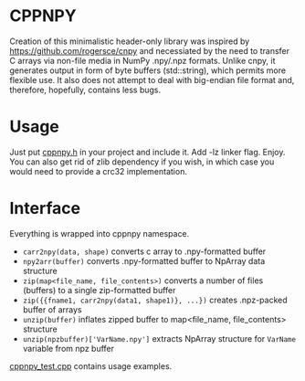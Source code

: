# CPPNPY
Creation of this minimalistic header-only library was inspired by https://github.com/rogersce/cnpy and necessiated by the need to transfer C arrays via non-file media in NumPy .npy/.npz formats.
Unlike cnpy, it generates output in form of byte buffers (std::string), which permits more flexible use. It also does not attempt to deal with big-endian file format and, therefore, hopefully, contains less bugs.

# Usage
Just put [cppnpy.h](cppnpy.h) in your project and include it. Add -lz linker flag. Enjoy.
You can also get rid of zlib dependency if you wish, in which case you would need to provide a crc32 implementation.

# Interface
Everything is wrapped into cppnpy namespace.

- `carr2npy(data, shape)` converts c array to .npy-formatted buffer
- `npy2arr(buffer)` converts .npy-formatted buffer to NpArray data structure
- `zip(map<file_name, file_contents>)` converts a number of files (buffers) to a single zip-formatted buffer
- `zip({{fname1, carr2npy(data1, shape1)}, ...})` creates .npz-packed buffer of arrays
- `unzip(buffer)` inflates zipped buffer to map<file_name, file_contents> structure
- `unzip(npzbuffer)['VarName.npy']` extracts NpArray structure for `VarName` variable from npz buffer

[cppnpy_test.cpp](cppnpy_test.cpp) contains usage examples.
